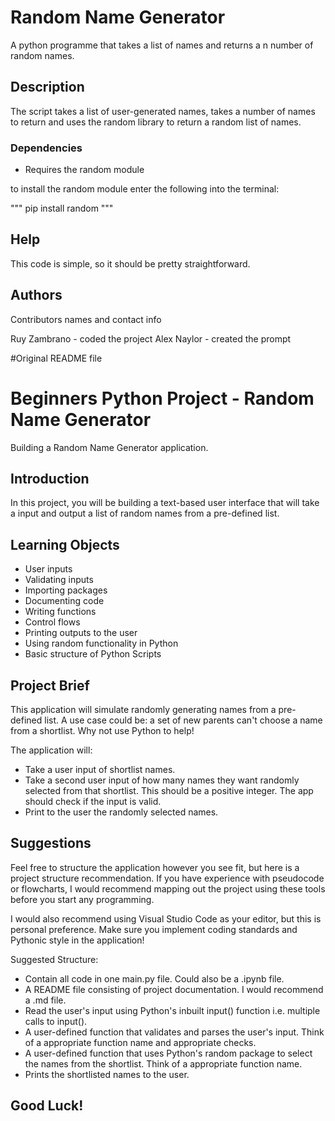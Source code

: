 # Random Name Generator

A python programme that takes a list of names and returns a n number of random names.

## Description

The script takes a list of user-generated names, takes a number of names to return and uses the random library to return a random list of names.
### Dependencies

* Requires the random module

to install the random module enter the following into the terminal:

"""
pip install random
"""

## Help

This code is simple, so it should be pretty straightforward.

## Authors

Contributors names and contact info

Ruy Zambrano - coded the project
Alex Naylor - created the prompt

 


#Original README file

# Beginners Python Project - Random Name Generator
Building a Random Name Generator application.
## Introduction 
In this project, you will be building a text-based user interface that will take a input and output a list of random names from a pre-defined list. 

## Learning Objects
- User inputs
- Validating inputs
- Importing packages
- Documenting code 
- Writing functions
- Control flows
- Printing outputs to the user
- Using random functionality in Python
- Basic structure of Python Scripts

## Project Brief
This application will simulate randomly generating names from a pre-defined list. A use case could be: a set of new parents can't choose a name from a shortlist. Why not use Python to help! 

The application will: 
- Take a user input of shortlist names.
- Take a second user input of how many names they want randomly selected from that shortlist. This should be a positive integer. The app should check if the input is valid.
- Print to the user the randomly selected names. 

## Suggestions
Feel free to structure the application however you see fit, but here is a project structure recommendation. If you have experience with pseudocode or flowcharts, I would recommend mapping out the project using these tools before you start any programming. 

I would also recommend using Visual Studio Code as your editor, but this is personal preference. Make sure you implement coding standards and Pythonic style in the application!

Suggested Structure:
- Contain all code in one main.py file. Could also be a .ipynb file. 
- A README file consisting of project documentation. I would recommend a .md file.
- Read the user's input using Python's inbuilt input() function i.e. multiple calls to input().
- A user-defined function that validates and parses the user's input. Think of a appropriate function name and appropriate checks.
- A user-defined function that uses Python's random package to select the names from the shortlist. Think of a appropriate function name.
- Prints the shortlisted names to the user.

## Good Luck!
